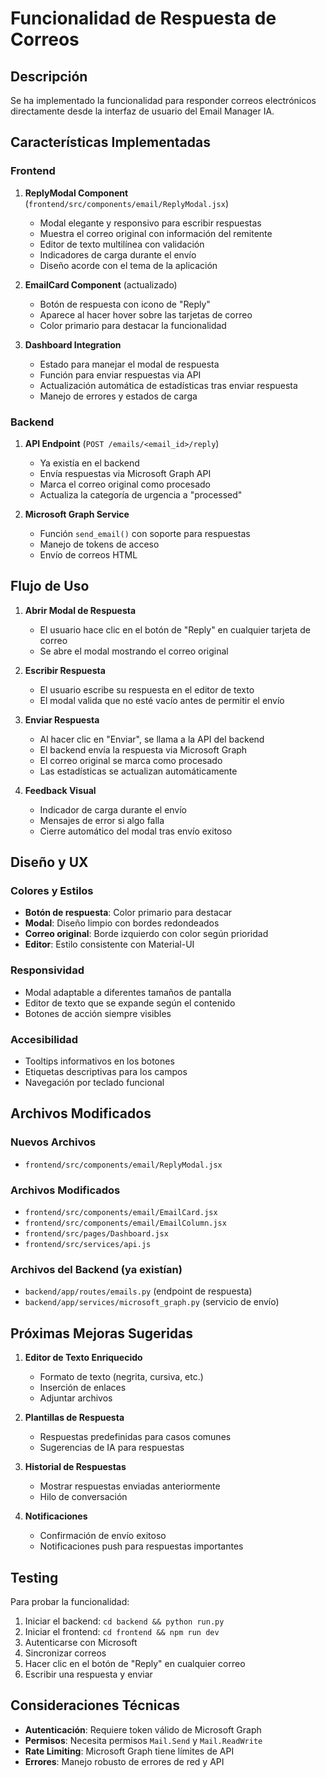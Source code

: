 # Funcionalidad de Respuesta de Correos

## Descripción
Se ha implementado la funcionalidad para responder correos electrónicos directamente desde la interfaz de usuario del Email Manager IA.

## Características Implementadas

### Frontend
1. **ReplyModal Component** (`frontend/src/components/email/ReplyModal.jsx`)
   - Modal elegante y responsivo para escribir respuestas
   - Muestra el correo original con información del remitente
   - Editor de texto multilínea con validación
   - Indicadores de carga durante el envío
   - Diseño acorde con el tema de la aplicación

2. **EmailCard Component** (actualizado)
   - Botón de respuesta con icono de "Reply"
   - Aparece al hacer hover sobre las tarjetas de correo
   - Color primario para destacar la funcionalidad

3. **Dashboard Integration**
   - Estado para manejar el modal de respuesta
   - Función para enviar respuestas via API
   - Actualización automática de estadísticas tras enviar respuesta
   - Manejo de errores y estados de carga

### Backend
1. **API Endpoint** (`POST /emails/<email_id>/reply`)
   - Ya existía en el backend
   - Envía respuestas via Microsoft Graph API
   - Marca el correo original como procesado
   - Actualiza la categoría de urgencia a "processed"

2. **Microsoft Graph Service**
   - Función `send_email()` con soporte para respuestas
   - Manejo de tokens de acceso
   - Envío de correos HTML

## Flujo de Uso

1. **Abrir Modal de Respuesta**
   - El usuario hace clic en el botón de "Reply" en cualquier tarjeta de correo
   - Se abre el modal mostrando el correo original

2. **Escribir Respuesta**
   - El usuario escribe su respuesta en el editor de texto
   - El modal valida que no esté vacío antes de permitir el envío

3. **Enviar Respuesta**
   - Al hacer clic en "Enviar", se llama a la API del backend
   - El backend envía la respuesta via Microsoft Graph
   - El correo original se marca como procesado
   - Las estadísticas se actualizan automáticamente

4. **Feedback Visual**
   - Indicador de carga durante el envío
   - Mensajes de error si algo falla
   - Cierre automático del modal tras envío exitoso

## Diseño y UX

### Colores y Estilos
- **Botón de respuesta**: Color primario para destacar
- **Modal**: Diseño limpio con bordes redondeados
- **Correo original**: Borde izquierdo con color según prioridad
- **Editor**: Estilo consistente con Material-UI

### Responsividad
- Modal adaptable a diferentes tamaños de pantalla
- Editor de texto que se expande según el contenido
- Botones de acción siempre visibles

### Accesibilidad
- Tooltips informativos en los botones
- Etiquetas descriptivas para los campos
- Navegación por teclado funcional

## Archivos Modificados

### Nuevos Archivos
- `frontend/src/components/email/ReplyModal.jsx`

### Archivos Modificados
- `frontend/src/components/email/EmailCard.jsx`
- `frontend/src/components/email/EmailColumn.jsx`
- `frontend/src/pages/Dashboard.jsx`
- `frontend/src/services/api.js`

### Archivos del Backend (ya existían)
- `backend/app/routes/emails.py` (endpoint de respuesta)
- `backend/app/services/microsoft_graph.py` (servicio de envío)

## Próximas Mejoras Sugeridas

1. **Editor de Texto Enriquecido**
   - Formato de texto (negrita, cursiva, etc.)
   - Inserción de enlaces
   - Adjuntar archivos

2. **Plantillas de Respuesta**
   - Respuestas predefinidas para casos comunes
   - Sugerencias de IA para respuestas

3. **Historial de Respuestas**
   - Mostrar respuestas enviadas anteriormente
   - Hilo de conversación

4. **Notificaciones**
   - Confirmación de envío exitoso
   - Notificaciones push para respuestas importantes

## Testing

Para probar la funcionalidad:

1. Iniciar el backend: `cd backend && python run.py`
2. Iniciar el frontend: `cd frontend && npm run dev`
3. Autenticarse con Microsoft
4. Sincronizar correos
5. Hacer clic en el botón de "Reply" en cualquier correo
6. Escribir una respuesta y enviar

## Consideraciones Técnicas

- **Autenticación**: Requiere token válido de Microsoft Graph
- **Permisos**: Necesita permisos `Mail.Send` y `Mail.ReadWrite`
- **Rate Limiting**: Microsoft Graph tiene límites de API
- **Errores**: Manejo robusto de errores de red y API
